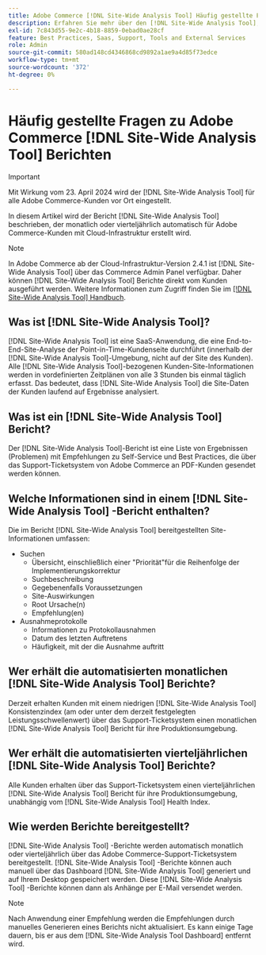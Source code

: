 ```yaml
---
title: Adobe Commerce [!DNL Site-Wide Analysis Tool] Häufig gestellte Fragen zu Berichten
description: Erfahren Sie mehr über den [!DNL Site-Wide Analysis Tool], ein proaktives Self-Service-Tool und ein zentrales Repository, das detaillierte Systemeinblicke und Empfehlungen enthält, um die Sicherheit und Bedienbarkeit Ihrer Adobe Commerce-Installation sicherzustellen.
exl-id: 7c843d55-9e2c-4b18-8859-0ebad0ae28cf
feature: Best Practices, Saas, Support, Tools and External Services
role: Admin
source-git-commit: 580ad148cd4346868cd9892a1ae9a4d85f73edce
workflow-type: tm+mt
source-wordcount: '372'
ht-degree: 0%

---
```


# Häufig gestellte Fragen zu Adobe Commerce [!DNL Site-Wide Analysis Tool] Berichten

>[!IMPORTANT]
>
>Mit Wirkung vom 23. April 2024 wird der [!DNL Site-Wide Analysis Tool] für alle Adobe Commerce-Kunden vor Ort eingestellt.

In diesem Artikel wird der Bericht [!DNL Site-Wide Analysis Tool] beschrieben, der monatlich oder vierteljährlich automatisch für Adobe Commerce-Kunden mit Cloud-Infrastruktur erstellt wird.

>[!NOTE]
>
>In Adobe Commerce ab der Cloud-Infrastruktur-Version 2.4.1 ist [!DNL Site-Wide Analysis Tool] über das Commerce Admin Panel verfügbar. Daher können [!DNL Site-Wide Analysis Tool] Berichte direkt vom Kunden ausgeführt werden. Weitere Informationen zum Zugriff finden Sie im [[!DNL Site-Wide Analysis Tool] Handbuch](https://experienceleague.adobe.com/docs/commerce-operations/tools/site-wide-analysis-tool/access.html).

## Was ist [!DNL Site-Wide Analysis Tool]?

[!DNL Site-Wide Analysis Tool] ist eine SaaS-Anwendung, die eine End-to-End-Site-Analyse der Point-in-Time-Kundenseite durchführt (innerhalb der [!DNL Site-Wide Analysis Tool]-Umgebung, nicht auf der Site des Kunden). Alle [!DNL Site-Wide Analysis Tool]-bezogenen Kunden-Site-Informationen werden in vordefinierten Zeitplänen von alle 3 Stunden bis einmal täglich erfasst. Das bedeutet, dass [!DNL Site-Wide Analysis Tool] die Site-Daten der Kunden laufend auf Ergebnisse analysiert.

## Was ist ein [!DNL Site-Wide Analysis Tool] Bericht?

Der [!DNL Site-Wide Analysis Tool]-Bericht ist eine Liste von Ergebnissen (Problemen) mit Empfehlungen zu Self-Service und Best Practices, die über das Support-Ticketsystem von Adobe Commerce an PDF-Kunden gesendet werden können.

## Welche Informationen sind in einem [!DNL Site-Wide Analysis Tool] -Bericht enthalten?

Die im Bericht [!DNL Site-Wide Analysis Tool] bereitgestellten Site-Informationen umfassen:

* Suchen
   * Übersicht, einschließlich einer &quot;Priorität&quot;für die Reihenfolge der Implementierungskorrektur
   * Suchbeschreibung
   * Gegebenenfalls Voraussetzungen
   * Site-Auswirkungen
   * Root Ursache(n)
   * Empfehlung(en)
* Ausnahmeprotokolle
   * Informationen zu Protokollausnahmen
   * Datum des letzten Auftretens
   * Häufigkeit, mit der die Ausnahme auftritt

## Wer erhält die automatisierten monatlichen [!DNL Site-Wide Analysis Tool] Berichte?

Derzeit erhalten Kunden mit einem niedrigen [!DNL Site-Wide Analysis Tool] Konsistenzindex (am oder unter dem derzeit festgelegten Leistungsschwellenwert) über das Support-Ticketsystem einen monatlichen [!DNL Site-Wide Analysis Tool] Bericht für ihre Produktionsumgebung.

## Wer erhält die automatisierten vierteljährlichen [!DNL Site-Wide Analysis Tool] Berichte?

Alle Kunden erhalten über das Support-Ticketsystem einen vierteljährlichen [!DNL Site-Wide Analysis Tool] Bericht für ihre Produktionsumgebung, unabhängig vom [!DNL Site-Wide Analysis Tool] Health Index.

## Wie werden Berichte bereitgestellt?

[!DNL Site-Wide Analysis Tool] -Berichte werden automatisch monatlich oder vierteljährlich über das Adobe Commerce-Support-Ticketsystem bereitgestellt. [!DNL Site-Wide Analysis Tool] -Berichte können auch manuell über das Dashboard [!DNL Site-Wide Analysis Tool] generiert und auf Ihrem Desktop gespeichert werden. Diese [!DNL Site-Wide Analysis Tool] -Berichte können dann als Anhänge per E-Mail versendet werden.

>[!NOTE]
>
>Nach Anwendung einer Empfehlung werden die Empfehlungen durch manuelles Generieren eines Berichts nicht aktualisiert. Es kann einige Tage dauern, bis er aus dem [!DNL Site-Wide Analysis Tool Dashboard] entfernt wird.
